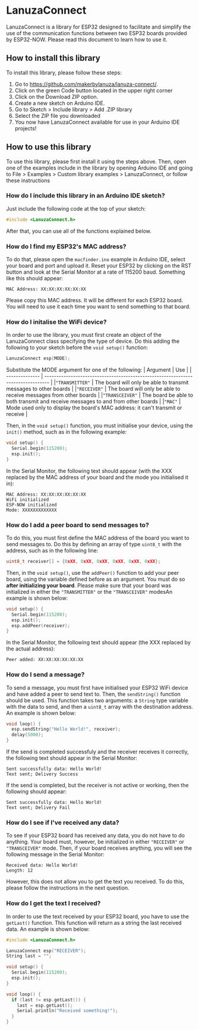 # LanuzaConnect  

LanuzaConnect is a library for ESP32 designed to facilitate and simplify the use of the communication functions between two ESP32 boards provided by ESP32-NOW. Please read this document to learn how to use it.  

## How to install this library  

To install this library, please follow these steps:  
1. Go to https://github.com/makerbylanuza/lanuza-connect/.
2. Click on the green Code button located in the upper right corner
3. Click on the Download ZIP option.
4. Create a new sketch on Arduino IDE.
5. Go to Sketch > Include library > Add .ZIP library
6. Select the ZIP file you downloaded
7. You now have LanuzaConnect available for use in your Arduino IDE projects!

## How to use this library  

To use this library, please first install it using the steps above. Then, open one of the examples include in the library by opening Arduino IDE and going to File > Examples > Custom library examples > LanuzaConnect, or follow these instructions 

### How do I include this library in an Arduino IDE sketch?

Just include the following code at the top of your sketch:
```C++
#include <LanuzaConnect.h>
```
After that, you can use all of the functions explained below.

### How do I find my ESP32's MAC address?

To do that, please open the `macfinder.ino` example in Arduino IDE, select your board and port and upload it. Reset your ESP32 by clicking on the RST button and look at the Serial Monitor at a rate of 115200 baud. Something like this should appear:
```
MAC Address: XX:XX:XX:XX:XX:XX
```
Please copy this MAC address. It will be different for each ESP32 board. You will need to use it each time you want to send something to that board.

### How do I initalise the WiFi device?

In order to use the library, you must first create an object of the LanuzaConnect class specifying the type of device. Do this adding the following to your sketch before the `void setup()` function:
```C++
LanuzaConnect esp(MODE);
```
Substitute the MODE argument for one of the following:
| Argument       | Use                                                                              |
| -------------- | -------------------------------------------------------------------------------- |
|`"TRANSMITTER"` | The board will only be able to transmit messages to other boards                 |
|`"RECEIVER"`    | The board will only be able to receive messages from other boards                |
|`"TRANSCEIVER"` | The board be able to both transmit and receive messages to and from other boards |
|`"MAC"`         | Mode used only to display the board's MAC address: it can't transmit or receive  |

Then, in the `void setup()` function, you must initialise your device, using the `init()` method, such as in the following example:  
```C++
void setup() {
  Serial.begin(115200);
  esp.init();
}
```

In the Serial Monitor, the following text should appear (with the XXX replaced by the MAC address of your board and the mode you initialised it in):
```
MAC Address: XX:XX:XX:XX:XX:XX
WiFi initialized
ESP-NOW initialized
Mode: XXXXXXXXXXXXX
```

### How do I add a peer board to send messages to?

To do this, you must first define the MAC address of the board you want to send messages to. Do this by defining an array of type `uint8_t` with the address, such as in the following line:
```C++
uint8_t receiver[] = {0xXX, 0xXX, 0xXX, 0xXX, 0xXX, 0xXX};
```

Then, in the `void setup()`, use the `addPeer()` function to add your peer board, using the variable defined before as an argument. You must do so **after initializing your board**. Please make sure that your board was initialized in either the `"TRANSMITTER"` or the `"TRANSCEIVER"` modesAn example is shown below:
```C++
void setup() {
  Serial.begin(115200);
  esp.init();
  esp.addPeer(receiver);
}
```

In the Serial Monitor, the following text should appear (the XXX replaced by the actual address):
```
Peer added: XX:XX:XX:XX:XX:XX
```

### How do I send a message?

To send a message, you must first have initialised your ESP32 WiFi device and have added a peer to send text to. Then, the `sendString()` function should be used. This function takes two arguments: a `String` type variable with the data to send, and then a `uint8_t` array with the destination address. An example is shown below:
```C++
void loop() {
  esp.sendString("Hello World!", receiver);
  delay(5000);
}
```

If the send is completed successfuly and the receiver receives it correctly, the following text should appear in the Serial Monitor:
```
Sent successfully data: Hello World!
Text sent; Delivery Success
```

If the send is completed, but the receiver is not active or working, then the following should appear:
```
Sent successfully data: Hello World!
Text sent; Delivery Fail
```

### How do I see if I've received any data?

To see if your ESP32 board has received any data, you do not have to do anything. Your board must, however, be initialized in either `"RECEIVER"` or `"TRANSCEIVER"` mode. Then, if your board receives anything, you will see the following message in the Serial Monitor:
```
Received data: Hello World!
Length: 12
```

However, this does not allow you to get the text you received. To do this, please follow the instructions in the next question.

### How do I get the text I received?

In order to use the text received by your ESP32 board, you have to use the `getLast()` function. This function will return as a string the last received data. An example is shown below:
```C++
#include <LanuzaConnect.h>

LanuzaConnect esp("RECEIVER");
String last = "";

void setup() {
  Serial.begin(115200);
  esp.init();
}

void loop() {
  if (last != esp.getLast()) {
    last = esp.getLast();
    Serial.println("Received something!");
  }
}
```
